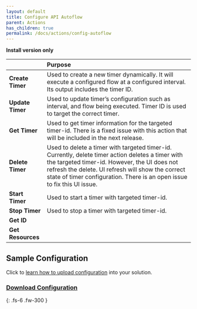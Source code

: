 ```yaml
---
layout: default
title: Configure API Autoflow
parent: Actions
has_children: true
permalink: /docs/actions/config-autoflow
---
```

**Install version only**


|                  | Purpose                       |
|:-----------------|:------------------------------|
| **Create Timer** | Used to create a new timer dynamically. It will execute a configured flow at a configured interval. Its output includes the timer ID. |
| **Update Timer** | Used to update timer’s configuration such as interval, and flow being executed. Timer ID is used to target the correct timer. |
| **Get Timer** | Used to get timer information for the targeted timer-id. There is a fixed issue with this action that will be included in the next release. |
| **Delete Timer** | Used to delete a timer with targeted timer-id. Currently, delete timer action deletes a timer with the targeted timer-id. However, the UI does not refresh the delete. UI refresh will show the correct state of timer configuration. There is an open issue to fix this UI issue. |
| **Start Timer** | Used to start a timer with targeted timer-id.  |
| **Stop Timer** | Used to stop a timer with targeted timer-id. |
| **Get ID** |  |
| **Get Resources** |  |


## Sample Configuration
Click to [learn how to upload configuration](https://docs.apiautoflow.com/docs/tutorials/course-1-basics/lesson-6-reusable-custom-actions/#download-and-upload-configuration) into your solution.

### [Download Configuration](https://docs.apiautoflow.com/assets/configs/config-autoflow-timer.json)


{: .fs-6 .fw-300 }
